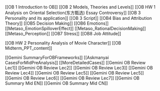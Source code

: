 [[OB 1 Introduction to OB]]
[[OB 2 Models, Theories and Levels]]
[[OB HW 1 Analysis on Oriental Selection(东方甄选) Essay Controversy]]
[[OB 3 Personality and its application]]
[[OB 3 Script]]
[[OB4 Bias and Attribution Theory]]
[[OB5 Decision Making]]
[[OB6 Emotions]]
[[Metaso_EmotionSpilloverEffect]]
[[Metaso_RationalDecisionMaking]]
[[Metaso_Perception]]
[[OB7 Stress]]
[[OB8 Job Attitude]]


[[OB HW 2 Personality Analysis of Movie Character]]
[[OB Midterm_PPT_content]]




[[Gemini SummaryForOBFrameworks]]
[[Askmanyai CasesForMidPreAnalysis]]
[[MoreDetailedCases]]
[[Gemini OB Review Lec1]]
[[Gemini OB Review Lec2]]
[[Gemini OB Review Lec3]]
[[Gemini OB Review Lec4]]
[[Gemini OB Review Lec5]]
[[Gemini OB Review Lec5]]
[[Gemini OB Review Lec6]]
[[Gemini OB Review Lec7]]
[[Gemini OB Summary Mid EN]]
[[Gemini OB Summary Mid CN]]






